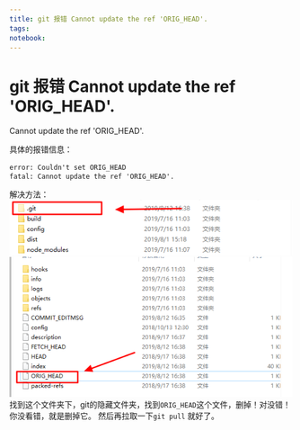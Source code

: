 ```yaml
---
title: git 报错 Cannot update the ref 'ORIG_HEAD'.
tags: 
notebook: 
---
```

# git 报错 Cannot update the ref 'ORIG_HEAD'.
Cannot update the ref 'ORIG_HEAD'.

具体的报错信息：
```
error: Couldn't set ORIG_HEAD
fatal: Cannot update the ref 'ORIG_HEAD'.
```
解决方法：
![](https://raw.githubusercontent.com/heihuahe/myGallery/master/noteImage/20190812164218.png)
![](https://raw.githubusercontent.com/heihuahe/myGallery/master/noteImage/20190812164157.png)
找到这个文件夹下，git的隐藏文件夹，找到`ORIG_HEAD`这个文件，删掉！对没错！你没看错，就是删掉它。
然后再拉取一下`git pull`
就好了。


